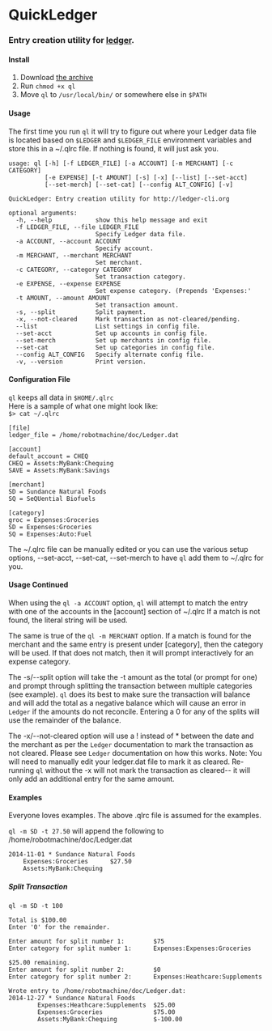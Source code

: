 # QuickLedger
### Entry creation utility for [ledger](http://ledger-cli.org/ "ledger").  

#### Install
1. Download [the archive](https://github.com/robotmachine/QuickLedger/tarball/master)
2. Run `chmod +x ql`
3. Move `ql` to `/usr/local/bin/` or somewhere else in `$PATH`
  
#### Usage
The first time you run `ql` it will try to figure out where your Ledger data file is located based on `$LEDGER` and `$LEDGER_FILE` environment variables and store this in a ~/.qlrc file. If nothing is found, it will just ask you.  
```
usage: ql [-h] [-f LEDGER_FILE] [-a ACCOUNT] [-m MERCHANT] [-c CATEGORY]
          [-e EXPENSE] [-t AMOUNT] [-s] [-x] [--list] [--set-acct]
          [--set-merch] [--set-cat] [--config ALT_CONFIG] [-v]

QuickLedger: Entry creation utility for http://ledger-cli.org

optional arguments:
  -h, --help            show this help message and exit
  -f LEDGER_FILE, --file LEDGER_FILE
                        Specify Ledger data file.
  -a ACCOUNT, --account ACCOUNT
                        Specify account.
  -m MERCHANT, --merchant MERCHANT
                        Set merchant.
  -c CATEGORY, --category CATEGORY
                        Set transaction category.
  -e EXPENSE, --expense EXPENSE
                        Set expense category. (Prepends 'Expenses:'
  -t AMOUNT, --amount AMOUNT
                        Set transaction amount.
  -s, --split           Split payment.
  -x, --not-cleared     Mark transaction as not-cleared/pending.
  --list                List settings in config file.
  --set-acct            Set up accounts in config file.
  --set-merch           Set up merchants in config file.
  --set-cat             Set up categories in config file.
  --config ALT_CONFIG   Specify alternate config file.
  -v, --version         Print version.
```
  
#### Configuration File  
`ql` keeps all data in `$HOME/.qlrc`  
Here is a sample of what one might look like:  
`$> cat ~/.qlrc`  
  
```
[file]  
ledger_file = /home/robotmachine/doc/Ledger.dat  
  
[account]
default_account = CHEQ 
CHEQ = Assets:MyBank:Chequing  
SAVE = Assets:MyBank:Savings  
  
[merchant]  
SD = Sundance Natural Foods  
SQ = SeQUential Biofuels  

[category]
groc = Expenses:Groceries
SD = Expenses:Groceries  
SQ = Expenses:Auto:Fuel  
```
The ~/.qlrc file can be manually edited or you can use the various setup options, --set-acct, --set-cat, --set-merch to have `ql` add them to ~/.qlrc for you.  
  
#### Usage Continued
When using the `ql -a ACCOUNT` option, `ql` will attempt to match the entry with one of the accounts in the [account] section of ~/.qlrc If a match is not found, the literal string will be used.  
  
The same is true of the `ql -m MERCHANT` option. If a match is found for the merchant and the same entry is present under [category], then the category will be used. If that does not match, then it will prompt interactively for an expense category.  
  
The -s/--split option will take the -t amount as the total (or prompt for one) and prompt through splitting the transaction between multiple categories (see example). `ql` does its best to make sure the transaction will balance and will add the total as a negative balance which will cause an error in `Ledger` if the amounts do not reconcile. Entering a 0 for any of the splits will use the remainder of the balance.  
  
The -x/--not-cleared option will use a ! instead of * between the date and the merchant as per the `Ledger` documentation to mark the transaction as not cleared. Please see `Ledger` documentation on how this works. Note: You will need to manually edit your ledger.dat file to mark it as cleared. Re-running `ql` without the -x will not mark the transaction as cleared-- it will only add an additional entry for the same amount.  

#### Examples
Everyone loves examples. The above .qlrc file is assumed for the examples.  
  
`ql -m SD -t 27.50` will append the following to /home/robotmachine/doc/Ledger.dat  
```
2014-11-01 * Sundance Natural Foods  
	Expenses:Groceries		$27.50  
	Assets:MyBank:Chequing  
```
##### Split Transaction
`ql -m SD -t 100`
```
Total is $100.00  
Enter '0' for the remainder.  
  
Enter amount for split number 1:        $75  
Enter category for split number 1:      Expenses:Expenses:Groceries  
  
$25.00 remaining.  
Enter amount for split number 2:        $0  
Enter category for split number 2:      Expenses:Heathcare:Supplements  
  
Wrote entry to /home/robotmachine/doc/Ledger.dat:  
2014-12-27 * Sundance Natural Foods 
        Expenses:Heathcare:Supplements  $25.00    
        Expenses:Groceries              $75.00  
        Assets:MyBank:Chequing          $-100.00  
```
